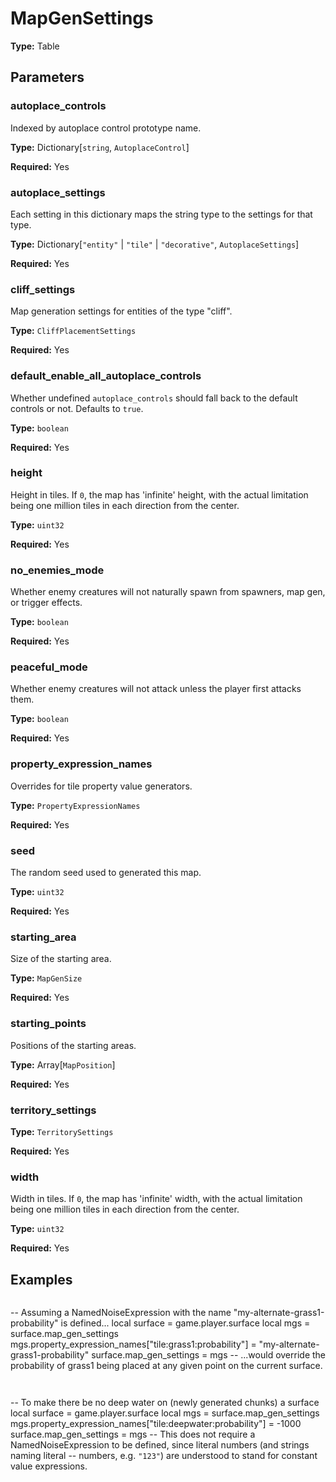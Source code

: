 # MapGenSettings

**Type:** Table

## Parameters

### autoplace_controls

Indexed by autoplace control prototype name.

**Type:** Dictionary[`string`, `AutoplaceControl`]

**Required:** Yes

### autoplace_settings

Each setting in this dictionary maps the string type to the settings for that type.

**Type:** Dictionary[`"entity"` | `"tile"` | `"decorative"`, `AutoplaceSettings`]

**Required:** Yes

### cliff_settings

Map generation settings for entities of the type "cliff".

**Type:** `CliffPlacementSettings`

**Required:** Yes

### default_enable_all_autoplace_controls

Whether undefined `autoplace_controls` should fall back to the default controls or not. Defaults to `true`.

**Type:** `boolean`

**Required:** Yes

### height

Height in tiles. If `0`, the map has 'infinite' height, with the actual limitation being one million tiles in each direction from the center.

**Type:** `uint32`

**Required:** Yes

### no_enemies_mode

Whether enemy creatures will not naturally spawn from spawners, map gen, or trigger effects.

**Type:** `boolean`

**Required:** Yes

### peaceful_mode

Whether enemy creatures will not attack unless the player first attacks them.

**Type:** `boolean`

**Required:** Yes

### property_expression_names

Overrides for tile property value generators.

**Type:** `PropertyExpressionNames`

**Required:** Yes

### seed

The random seed used to generated this map.

**Type:** `uint32`

**Required:** Yes

### starting_area

Size of the starting area.

**Type:** `MapGenSize`

**Required:** Yes

### starting_points

Positions of the starting areas.

**Type:** Array[`MapPosition`]

**Required:** Yes

### territory_settings

**Type:** `TerritorySettings`

**Required:** Yes

### width

Width in tiles. If `0`, the map has 'infinite' width, with the actual limitation being one million tiles in each direction from the center.

**Type:** `uint32`

**Required:** Yes

## Examples

```
```
-- Assuming a NamedNoiseExpression with the name "my-alternate-grass1-probability" is defined...
local surface = game.player.surface
local mgs = surface.map_gen_settings
mgs.property_expression_names["tile:grass1:probability"] = "my-alternate-grass1-probability"
surface.map_gen_settings = mgs
-- ...would override the probability of grass1 being placed at any given point on the current surface.
```
```

```
```
-- To make there be no deep water on (newly generated chunks) a surface
local surface = game.player.surface
local mgs = surface.map_gen_settings
mgs.property_expression_names["tile:deepwater:probability"] = -1000
surface.map_gen_settings = mgs
-- This does not require a NamedNoiseExpression to be defined, since literal numbers (and strings naming literal
-- numbers, e.g. `"123"`) are understood to stand for constant value expressions.
```
```


